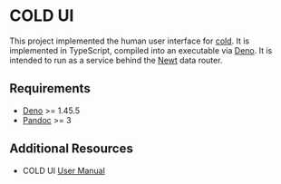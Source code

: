 
# COLD UI

This project implemented the human user interface for [cold](https://github.com/caltechlibrary/cold). It is implemented in TypeScript, compiled into an executable via [Deno](https://deno.land). It is intended to run as a service behind the [Newt](https://github.com/caltechlibrary/newt) data router.

## Requirements

- [Deno](https://deno.land) >= 1.45.5
- [Pandoc](https://pandoc.org) >= 3

## Additional Resources

- COLD UI [User Manual](user_manual.md)



